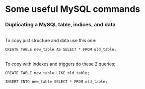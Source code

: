 # Some useful MySQL commands

### Duplicating a MySQL table, indices, and data

\
To copy just structure and data use this one:

```
CREATE TABLE new_table AS SELECT * FROM old_table;
```

\
To copy with indexes and triggers do these 2 queries:

```
CREATE TABLE new_table LIKE old_table;
```

```
INSERT INTO new_table SELECT * FROM old_table;
```